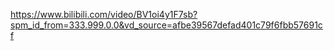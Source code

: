 
https://www.bilibili.com/video/BV1oi4y1F7sb?spm_id_from=333.999.0.0&vd_source=afbe39567defad401c79f6fbb57691cf
